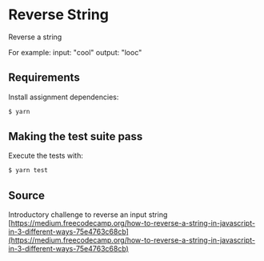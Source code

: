 # Reverse String

Reverse a string

For example:
input: "cool"
output: "looc"

## Requirements

Install assignment dependencies:

```bash
$ yarn
```

## Making the test suite pass

Execute the tests with:

```bash
$ yarn test
```

## Source

Introductory challenge to reverse an input string [https://medium.freecodecamp.org/how-to-reverse-a-string-in-javascript-in-3-different-ways-75e4763c68cb](https://medium.freecodecamp.org/how-to-reverse-a-string-in-javascript-in-3-different-ways-75e4763c68cb)
